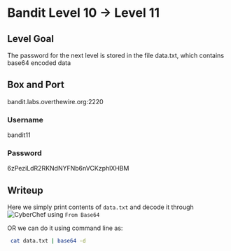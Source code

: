 # Bandit Level 10 → Level 11

## Level Goal
The password for the next level is stored in the file data.txt, which contains base64 encoded data

## Box and Port
bandit.labs.overthewire.org:2220

### Username
bandit11

### Password
6zPeziLdR2RKNdNYFNb6nVCKzphlXHBM

## Writeup
Here we simply print contents of `data.txt` and decode it through
![CyberChef](https://r.search.yahoo.com/_ylt=AwrKBOwnH1ZmWAQAQXW7HAx.;_ylu=Y29sbwNzZzMEcG9zAzEEdnRpZAMEc2VjA3Ny/RV=2/RE=1718129704/RO=10/RU=https%3a%2f%2fcyberchef.org%2f/RK=2/RS=7fXMfIJ_4m_agtyoLiaDO1kmpEM-)
using `From Base64`

OR we can do it using command line as:
```bash
 cat data.txt | base64 -d
```

